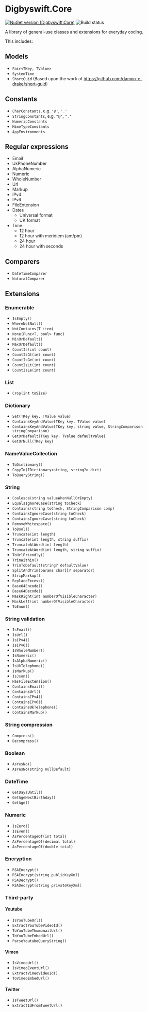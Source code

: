 # Digbyswift.Core

[![NuGet version (Digbyswift.Core)](https://img.shields.io/nuget/v/Digbyswift.Core.svg)](https://www.nuget.org/packages/Digbyswift.Core/)
![Build status](https://dev.azure.com/digbyswift/Digbyswift%20-%20OSS%20Packages/_apis/build/status/Build%20Digbyswift.Core)

A library of general-use classes and extensions for everyday coding.

This includes:

## Models

- `Pair<TKey, TValue>`
- `SystemTime`
- `ShortGuid` (Based upon the work of https://github.com/damon-e-drake/short-guid)

## Constants

- `CharConstants`, e.g. `'@'`, `'.'`
- `StringConstants`, e.g. `"@"`, `"."`
- `NumericConstants`
- `MimeTypeConstants`
- `AppEnvironments`

## Regular expressions

- Email
- UkPhoneNumber
- AlphaNumeric
- Numeric
- WholeNumber
- Url
- Markup
- IPv4
- IPv6
- FileExtension
- Dates
    - Universal format
    - UK format
- Time
    - 12 hour
    - 12 hour with meridiem (am/pm)
    - 24 hour
    - 24 hour with seconds
 
## Comparers

- `DateTimeComparer`
- `NaturalComparer`


## Extensions

### Enumerable

- `IsEmpty()`
- `WhereNotNull()`
- `NotContains(T item)`
- `None(Func<T, bool> func)`
- `MinOrDefault()`
- `MaxOrDefault()`
- `CountIs(int count)`
- `CountIsGt(int count)`
- `CountIsGe(int count)`
- `CountIsLt(int count)`
- `CountIsLe(int count)`

### List

- `Crop(int toSize)`

### Dictionary

- `Set(TKey key, TValue value)`
- `ContainsKeyAndValue(TKey key, TValue value)`
- `ContainsKeyAndValue(TKey key, string value, StringComparison stringComparison)`
- `GetOrDefault(TKey key, TValue defaultValue)`
- `GetOrNull(TKey key)`

### NameValueCollection

- `ToDictionary()`
- `CopyTo(IDictionary<string, string?> dict)`
- `ToQueryString()`

### String

- `Coalesce(string valueWhenNullOrEmpty)`
- `EqualsIgnoreCase(string toCheck)`
- `Contains(string toCheck, StringComparison comp)`
- `ContainsIgnoreCase(string toCheck)`
- `ContainsIgnoreCase(string toCheck)`
- `RemoveWhitespace()`
- `ToBool()`
- `Truncate(int length)`
- `Truncate(int length, string suffix)`
- `TruncateAtWord(int length)`
- `TruncateAtWord(int length, string suffix)`
- `ToUrlFriendly()`
- `TrimWithin()`
- `TrimToDefault(string? defaultValue)`
- `SplitAndTrim(params char[]? separator)`
- `StripMarkup()`
- `ReplaceExcess()`
- `Base64Encode()`
- `Base64Decode()`
- `MaskRight(int numberOfVisibleCharacter)`
- `MaskLeft(int numberOfVisibleCharacter)`
- `ToEnum()`

### String validation

- `IsEmail()`
- `IsUrl()`
- `IsIPv4()`
- `IsIPv6()`
- `IsWholeNumber()`
- `IsNumeric()`
- `IsAlphaNumeric()`
- `IsUkTelephone()`
- `IsMarkup()`
- `IsJson()`
- `HasFileExtension()`
- `ContainsEmail()`
- `ContainsUrl()`
- `ContainsIPv4()`
- `ContainsIPv6()`
- `ContainsUkTelephone()`
- `ContainsMarkup()`

### String compression

- `Compress()`
- `Decompress()`

### Boolean

- `AsYesNo()`
- `AsYesNo(string nullDefault)`

### DateTime

- `GetDaysUntil()`
- `GetAgeNextBirthday()`
- `GetAge()`

### Numeric

- `IsZero()`
- `IsEven()`
- `AsPercentageOf(int total)`
- `AsPercentageOf(decimal total)`
- `AsPercentageOf(double total)`

### Encryption

- `RSAEncrypt()`
- `RSAEncrypt(string publicKeyXml)`
- `RSADecrypt()`
- `RSADecrypt(string privateKeyXml)`

### Third-party

#### Youtube

- `IsYouTubeUrl()`
- `ExtractYouTubeVideoId()`
- `ToYouTubeThumbnailUrl()`
- `ToYouTubeEmbedUrl()`
- `ParseYoutubeQueryString()`

#### Vimeo

- `IsVimeoUrl()`
- `IsVimeoEventUrl()`
- `ExtractVimeoVideoId()`
- `ToVimeoEmbedUrl()`

#### Twitter

- `IsTweetUrl()`
- `ExtractIdFromTweetUrl()`